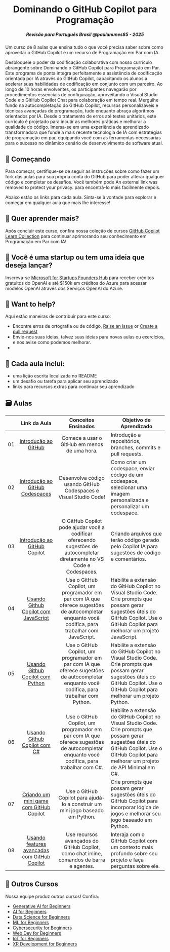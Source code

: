 <h1 align="center"> Dominando o GitHub Copilot para Programação</h1>

<h5 align="center">Revisão para Português Brasil @paulanunes85 - 2025</h5>

Um curso de 8 aulas que ensina tudo o que você precisa saber sobre como aproveitar o GitHub Copilot e um recurso de Programação em Par com IA.

Desbloqueie o poder da codificação colaborativa com nosso currículo abrangente sobre Dominando o GitHub Copilot para Programação em Par. Este programa de ponta integra perfeitamente a assistência de codificação orientada por IA através do GitHub Copilot, capacitando os alunos a acelerar suas habilidades de codificação em conjunto com um parceiro. Ao longo de 10 horas envolventes, os participantes navegarão por procedimentos essenciais de configuração, aproveitando o Visual Studio Code e o GitHub Copilot Chat para colaboração em tempo real. Mergulhe fundo na autocompletação do GitHub Copilot, recursos personalizáveis e técnicas avançadas de programação, tudo enquanto abraça algoritmos orientados por IA. Desde o tratamento de erros até testes unitários, este currículo é projetado para incutir as melhores práticas e melhorar a qualidade do código. Imersa-se em uma experiência de aprendizado transformadora que funde a mais recente tecnologia de IA com estratégias de programação em par, equipando você com as ferramentas necessárias para o sucesso no dinâmico cenário de desenvolvimento de software atual.

## 🌱 Começando

Para começar, certifique-se de seguir as instruções sobre como fazer um fork das aulas para sua própria conta do GitHub para poder alterar qualquer código e completar os desafios. Você também pode An external link was removed to protect your privacy. para encontrá-lo mais facilmente depois.

Abaixo estão os links para cada aula. Sinta-se à vontade para explorar e começar em qualquer aula que mais lhe interesse!

## 🧠 Quer aprender mais?
Após concluir este curso, confira nossa coleção de cursos [GitHub Copilot Learn Collection](https://learn.microsoft.com/collections/kkqrhmxoqn54?WT.mc_id=academic-113596-abartolo) para continuar aprimorando seu conhecimento em Programação em Par com IA!

##  🚀  Você é uma startup ou tem uma ideia que deseja lançar?
Inscreva-se  [Microsoft for Startups Founders Hub](https://foundershub.startups.microsoft.com/signup?WT.mc_id=academic-113596-abartolo) para receber créditos gratuitos do OpenAI e até $150k em créditos do Azure para acessar modelos OpenAI através dos Serviços OpenAI do Azure.

##  🙏 Want to help?

Aqui estão maneiras de contribuir para este curso:
- Encontre erros de ortografia ou de código, [Raise an issue](https://github.com/microsoft/) or [Create a pull request](https://github.com/microsoft/)
- Envie-nos suas ideias, talvez suas ideias para novas aulas ou exercícios, e nos avise como podemos melhorar.
- 
## 📂 Cada aula inclui:

- uma lição escrita localizada no README
- um desafio ou tarefa para aplicar seu aprendizado
- links para recursos extras para continuar seu aprendizado

## 🗃️ Aulas
|       |              Link da Aula            |                       Conceitos Ensinados                       |                     Objetivo de Aprendizado                 |                             
| :---: | :------------------------------------: | :---------------------------------------------------------: | ----------------------------------------------------------- |
| 01 | [Introdução ao GitHub](./01-Introduction-to-GitHub/README.md) | Comece a usar o GitHub em menos de uma hora.|  Introdução a repositórios, branches, commits e pull requests.                    |
| 02 | [Introdução ao GitHub Codespaces](./02-Introduction-to-GitHub-Codespaces) | Desenvolva código usando GitHub Codespaces e Visual Studio Code! | Como criar um codespace, enviar código de um codespace, selecionar uma imagem personalizada e personalizar um codespace. | 
| 03 | [Introdução ao GitHub Copilot](./03-Introduction-to-GitHub-Copilot) | O GitHub Copilot pode ajudar você a codificar oferecendo sugestões de autocompletar diretamente no VS Code e Codespaces. | Criando arquivos que terão código gerado pelo Copilot IA para sugestões de código e comentários. | 
| 04 | [Usando Github Copilot com JavaScript](./04-Using-GitHub-Copilot-with-JavaScript) | Use o GitHub Copilot, um programador em par com IA que oferece sugestões de autocompletar enquanto você codifica, para trabalhar com JavaScript. |Habilite a extensão do GitHub Copilot no Visual Studio Code. Crie prompts que possam gerar sugestões úteis do GitHub Copilot. Use o GitHub Copilot para melhorar um projeto JavaScript. |
| 05 | [Usando Github Copilot com Python](./05-Using-GitHub-Copilot-with-Python) | Use o GitHub Copilot, um programador em par com IA que oferece sugestões de autocompletar enquanto você codifica, para trabalhar com Python. | Habilite a extensão do GitHub Copilot no Visual Studio Code. Crie prompts que possam gerar sugestões úteis do GitHub Copilot. Use o GitHub Copilot para melhorar um projeto Python.|
| 06 | [Usando Github Copilot com C#](./06-Using-GitHub-Copilot-with-CSharp) |Use o GitHub Copilot, um programador em par com IA que oferece sugestões de autocompletar enquanto você codifica, para trabalhar com C#. | Habilite a extensão do GitHub Copilot no Visual Studio Code. Crie prompts que possam gerar sugestões úteis do GitHub Copilot. Use o GitHub Copilot para melhorar um projeto de API Minimal em C#. |
| 07 | [Criando um mini game com GitHub Copilot](./07-Creating-Mini-Game-with-GitHub-Copilot) | Use o GitHub Copilot para ajudá-lo a construir um mini jogo baseado em Python. | Crie prompts que possam gerar sugestões úteis do GitHub Copilot para incorporar lógica de jogos e melhorar seu jogo baseado em Python. |
| 08 | [Usando features avançadas com GitHub Copilot](./08-Using-Advanced-GitHub-Copilot-Features) | Use recursos avançados do GitHub Copilot, como chat inline, comandos de barra e agentes. | Interaja com o GitHub Copilot com um contexto mais profundo sobre seu projeto e faça perguntas sobre ele. |


## 🎒  Outros Cursos

Nossa equipe produz outros cursos! Confira:

- [Generative AI for Beginners](https://aka.ms/genai-beginners)
- [AI for Beginners](https://aka.ms/ai-beginners?WT.mc_id=academic-113596-abartolo)
- [Data Science for Beginners](https://aka.ms/datascience-beginners?WT.mc_id=academic-113596-abartolo)
- [ML for Beginners](https://aka.ms/ml-beginners?WT.mc_id=academic-113596-abartolo)
- [Cybersecurity for Beginners](https://github.com/microsoft/Security-101??WT.mc_id=academic-96948-sayoung) 
- [Web Dev for Beginners](https://aka.ms/webdev-beginners?WT.mc_id=academic-113596-abartolo)
- [IoT for Beginners](https://aka.ms/iot-beginners?WT.mc_id=academic-113596-abartolo)
- [XR Development for Beginners](https://github.com/microsoft/xr-development-for-beginners?WT.mc_id=academic-113596-abartolo)
